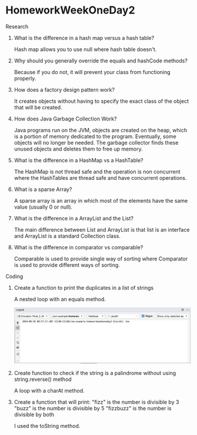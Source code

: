 # HomeworkWeekOneDay2

Research

1. What is the difference in a hash map versus a hash table?

    Hash map allows you to use null where hash table doesn't.

2. Why should you generally override the equals and hashCode methods?

    Because if you do not, it will prevent your class from functioning properly.

3. How does a factory design pattern work?

    It creates objects without having to specify the exact class of the object that will be created.

4. How does Java Garbage Collection Work?

    Java programs run on the JVM, objects are created on the heap, which is a portion of memory dedicated to the program. 
    Eventually, some objects will no longer be needed. 
    The garbage collector finds these unused objects and deletes them to free up memory.

5. What is the difference in a HashMap vs a HashTable?

    The HashMap is not thread safe and the operation is non concurrent where 
    the HashTables are thread safe and have concurrent operations.

6. What is a sparse Array?

    A sparse array is an array in which most of the elements have the same value 
    (usually 0 or null). 

7. What is the difference in a ArrayList and the List?

    The main difference between List and ArrayList is that list is an interface and 
    ArrayList is a standard Collection class.

8. What is the difference in comparator vs comparable?

    Comparable is used to provide single way of sorting where
    Comparator is used to provide different ways of sorting.
    
    
Coding

1. Create a function to print the duplicates in a list of strings

    A nested loop with an equals method.
    
    ![Alt text](/problem1.png?raw=true "Problem 1")

2. Create function to check if the string is a palindrome without using string.reverse() method

    A loop with a charAt method.


3. Create a function that will print:
     "fizz" is the number is divisible by 3
     "buzz" is the number is divisible by 5
     "fizzbuzz" is the number is divisible by both
     
   I used the toString method.
  
    
